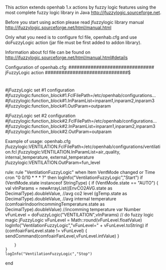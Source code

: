 This action extends openhab 1.x actions by fuzzy logic features using the most complete fuzzy logic library in Java http://jfuzzylogic.sourceforge.net.

Before you start using action please read jfuzzylogic library manual http://jfuzzylogic.sourceforge.net/html/manual.html

Only what you need is to configure fcl file, openhab.cfg and use doFuzzyLogic action (jar file must be first added to addon library).

Information about fcl file can be found on http://jfuzzylogic.sourceforge.net/html/manual.html#details

Configuration of openhab.cfg:
############################### jFuzzyLogic action ##############################$
#
#jFuzzyLogic set #1 configuration
#jfuzzylogic:function_block#1.FclFilePath=/etc/openhab/configurations...
#jfuzzylogic:function_block#1.InParamList=inparam1,inparam2,inparam3
#jfuzzylogic:function_block#1.OutParam=outparam

#jFuzzyLogic set #2 configuration
#jfuzzylogic:function_block#2.FclFilePath=/etc/openhab/configurations...
#jfuzzylogic:function_block#2.InParamList=inparam1,inparam2,inparam3
#jfuzzylogic:function_block#2.OutParam=outparam


Example of usage:
openhab.cfg
jfuzzylogic:VENTILATION.FclFilePath=/etc/openhab/configurations/ventilation.fcl
jfuzzylogic:VENTILATION.InParamList=air_quality, internal_temperature, external_temperature
jfuzzylogic:VENTILATION.OutParam=fun_level

rule:
rule "VentilationFuzzyLogic"
when
	Item VentMode					changed
	or
	Time cron "0 0/10 * * * ?"
then
	logInfo("VentilationFuzzyLogic","Start")
	if (VentMode.state	instanceof StringType) {
		if (VentMode.state == "AUTO") {
			val vInParams = newArrayList((EnvCO2AVG.state as DecimalType).doubleValue, 							//avg co2 level
										(gTemp.state as DecimalType).doubleValue,								//avg internal temperature
										(comfoairIndoorIncommingTemperature.state as DecimalType).doubleValue)	//incomming temperature
			var Number vFunLevel = doFuzzyLogic("VENTILATION",vInParams)						// do fuzzy logic magic jFuzzyLogic
			vFunLevel = Math::round(vFunLevel.floatValue)
			logInfo("VentilationFuzzyLogic","vFunLevel=" + vFunLevel.toString)
			if (comfoairFanLevel.state != vFunLevel) {
				sendCommand(comfoairFanLevel,vFunLevel.intValue)
			}

		}
	}
	logInfo("VentilationFuzzyLogic","Stop")
end
